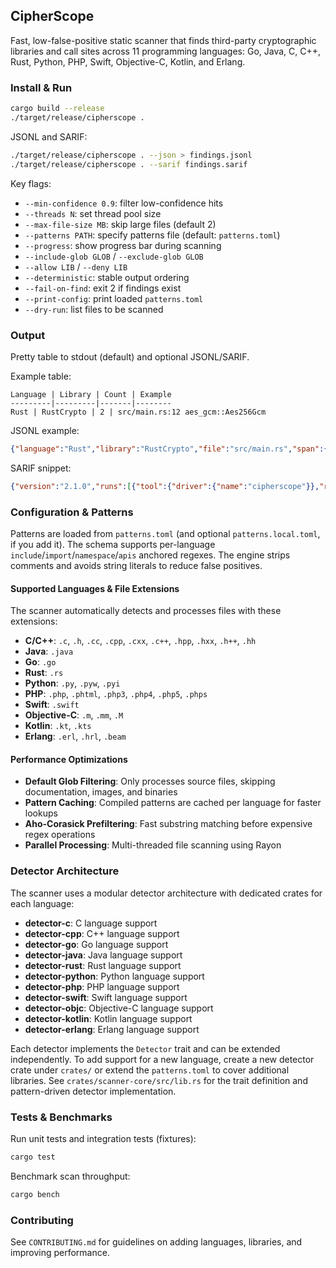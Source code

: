 ## CipherScope

Fast, low-false-positive static scanner that finds third-party cryptographic libraries and call sites across 11 programming languages: Go, Java, C, C++, Rust, Python, PHP, Swift, Objective-C, Kotlin, and Erlang.

### Install & Run

```bash
cargo build --release
./target/release/cipherscope .
```

JSONL and SARIF:

```bash
./target/release/cipherscope . --json > findings.jsonl
./target/release/cipherscope . --sarif findings.sarif
```

Key flags:
- `--min-confidence 0.9`: filter low-confidence hits
- `--threads N`: set thread pool size
- `--max-file-size MB`: skip large files (default 2)
- `--patterns PATH`: specify patterns file (default: `patterns.toml`)
- `--progress`: show progress bar during scanning
- `--include-glob GLOB` / `--exclude-glob GLOB`
- `--allow LIB` / `--deny LIB`
- `--deterministic`: stable output ordering
- `--fail-on-find`: exit 2 if findings exist
- `--print-config`: print loaded `patterns.toml`
- `--dry-run`: list files to be scanned

### Output

Pretty table to stdout (default) and optional JSONL/SARIF.

Example table:

```text
Language | Library | Count | Example
---------|---------|-------|--------
Rust | RustCrypto | 2 | src/main.rs:12 aes_gcm::Aes256Gcm
```

JSONL example:

```json
{"language":"Rust","library":"RustCrypto","file":"src/main.rs","span":{"line":12,"column":5},"symbol":"aes_gcm::Aes256Gcm","snippet":"use aes_gcm::Aes256Gcm;","confidence":0.99,"detector_id":"detector-rust"}
```

SARIF snippet:

```json
{"version":"2.1.0","runs":[{"tool":{"driver":{"name":"cipherscope"}},"results":[{"ruleId":"detector-rust","message":{"text":"RustCrypto in Rust"}}]}]}
```

### Configuration & Patterns

Patterns are loaded from `patterns.toml` (and optional `patterns.local.toml`, if you add it). The schema supports per-language `include`/`import`/`namespace`/`apis` anchored regexes. The engine strips comments and avoids string literals to reduce false positives.

#### Supported Languages & File Extensions

The scanner automatically detects and processes files with these extensions:

- **C/C++**: `.c`, `.h`, `.cc`, `.cpp`, `.cxx`, `.c++`, `.hpp`, `.hxx`, `.h++`, `.hh`
- **Java**: `.java`
- **Go**: `.go`
- **Rust**: `.rs`
- **Python**: `.py`, `.pyw`, `.pyi`
- **PHP**: `.php`, `.phtml`, `.php3`, `.php4`, `.php5`, `.phps`
- **Swift**: `.swift`
- **Objective-C**: `.m`, `.mm`, `.M`
- **Kotlin**: `.kt`, `.kts`
- **Erlang**: `.erl`, `.hrl`, `.beam`

#### Performance Optimizations

- **Default Glob Filtering**: Only processes source files, skipping documentation, images, and binaries
- **Pattern Caching**: Compiled patterns are cached per language for faster lookups
- **Aho-Corasick Prefiltering**: Fast substring matching before expensive regex operations
- **Parallel Processing**: Multi-threaded file scanning using Rayon

### Detector Architecture

The scanner uses a modular detector architecture with dedicated crates for each language:

- **detector-c**: C language support
- **detector-cpp**: C++ language support  
- **detector-go**: Go language support
- **detector-java**: Java language support
- **detector-rust**: Rust language support
- **detector-python**: Python language support
- **detector-php**: PHP language support
- **detector-swift**: Swift language support
- **detector-objc**: Objective-C language support
- **detector-kotlin**: Kotlin language support
- **detector-erlang**: Erlang language support

Each detector implements the `Detector` trait and can be extended independently. To add support for a new language, create a new detector crate under `crates/` or extend the `patterns.toml` to cover additional libraries. See `crates/scanner-core/src/lib.rs` for the trait definition and pattern-driven detector implementation.

### Tests & Benchmarks

Run unit tests and integration tests (fixtures):

```bash
cargo test
```

Benchmark scan throughput:

```bash
cargo bench
```

### Contributing

See `CONTRIBUTING.md` for guidelines on adding languages, libraries, and improving performance.

